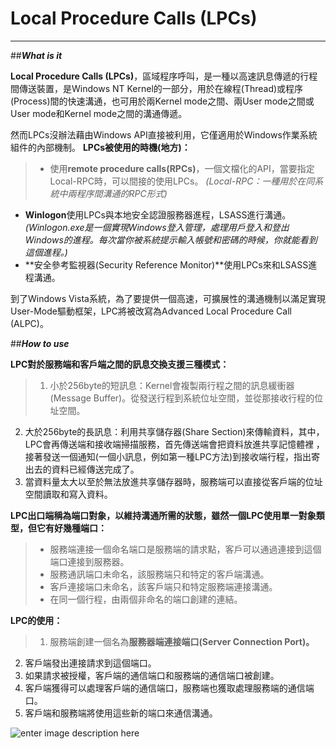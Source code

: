 
**Local Procedure Calls (LPCs)**
======================
-------------------------------------------------------

##***What is it***

**Local Procedure Calls (LPCs)**，區域程序呼叫，是一種以高速訊息傳遞的行程間傳送裝置，是Windows NT Kernel的一部分，用於在線程(Thread)或程序(Process)間的快速溝通，也可用於兩Kernel mode之間、兩User mode之間或User mode和Kernel mode之間的溝通傳遞。

然而LPCs沒辦法藉由Windows API直接被利用，它僅適用於Windows作業系統組件的內部機制。
**LPCs被使用的時機(地方)：**

> + 使用**remote procedure calls(RPCs)**，一個文檔化的API，當要指定Local-RPC時，可以間接的使用LPCs。
*(Local-RPC：一種用於在同系統中兩程序間溝通的RPC形式)*
+ **Winlogon**使用LPCs與本地安全認證服務器進程，LSASS進行溝通。
*(Winlogon.exe是一個實現Windows登入管理，處理用戶登入和登出Windows的進程。每次當你被系統提示輸入帳號和密碼的時候，你就能看到這個進程。)*
+ **安全參考監視器(Security Reference Monitor)**使用LPCs來和LSASS進程溝通。

到了Windows Vista系統，為了要提供一個高速，可擴展性的溝通機制以滿足實現User-Mode驅動框架，LPC將被改寫為Advanced Local Procedure Call (ALPC)。

##***How to use***

**LPC對於服務端和客戶端之間的訊息交換支援三種模式：**

> 1. 小於256byte的短訊息：Kernel會複製兩行程之間的訊息緩衝器(Message Buffer)。從發送行程到系統位址空間，並從那接收行程的位址空間。
2. 大於256byte的長訊息：利用共享儲存器(Share Section)來傳輸資料，其中，LPC會再傳送端和接收端掃描服務，首先傳送端會把資料放進共享記憶體裡
，接著發送一個通知(一個小訊息，例如第一種LPC方法)到接收端行程，指出寄出去的資料已經傳送完成了。
3. 當資料量太大以至於無法放進共享儲存器時，服務端可以直接從客戶端的位址空間讀取和寫入資料。

**LPC出口端稱為端口對象，以維持溝通所需的狀態，雖然一個LPC使用單一對象類型，但它有好幾種端口：**

>+ 服務端連接一個命名端口是服務端的請求點，客戶可以通過連接到這個端口連接到服務器。
>+ 服務通訊端口未命名，該服務端只和特定的客戶端溝通。
>+ 客戶連接端口未命名，該客戶端只和特定服務端連接溝通。
>+ 在同一個行程，由兩個非命名的端口創建的連結。

**LPC的使用：**

>1. 服務端創建一個名為**服務器端連接端口(Server Connection Port)。**
2. 客戶端發出連接請求到這個端口。
3. 如果請求被授權，客戶端的通信端口和服務端的通信端口被創建。
4. 客戶端獲得可以處理客戶端的通信端口，服務端也獲取處理服務端的通信端口。
5. 客戶端和服務端將使用這些新的端口來通信溝通。

![enter image description here](http://i.imgur.com/56ATfQK.jpg)



